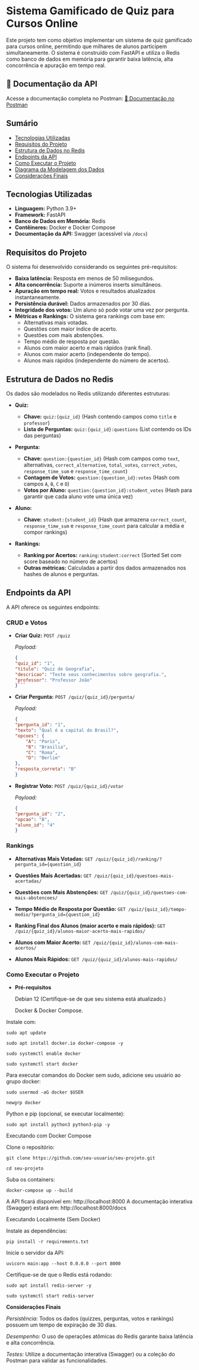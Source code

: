 # Sistema Gamificado de Quiz para Cursos Online

Este projeto tem como objetivo implementar um sistema de quiz gamificado para cursos online, permitindo que milhares de alunos participem simultaneamente. O sistema é construído com FastAPI e utiliza o Redis como banco de dados em memória para garantir baixa latência, alta concorrência e apuração em tempo real.

## 📄 Documentação da API
Acesse a documentação completa no Postman:
[🔗 Documentação no Postman](https://documenter.getpostman.com/view/26303615/2sAYX9mfR9)


## Sumário

- [Tecnologias Utilizadas](#tecnologias-utilizadas)
- [Requisitos do Projeto](#requisitos-do-projeto)
- [Estrutura de Dados no Redis](#estrutura-de-dados-no-redis)
- [Endpoints da API](#endpoints-da-api)
- [Como Executar o Projeto](#como-executar-o-projeto)
- [Diagrama da Modelagem dos Dados](#diagrama-da-modelagem-dos-dados)
- [Considerações Finais](#considerações-finais)

## Tecnologias Utilizadas

- **Linguagem:** Python 3.9+  
- **Framework:** FastAPI  
- **Banco de Dados em Memória:** Redis  
- **Contêineres:** Docker e Docker Compose  
- **Documentação da API:** Swagger (acessível via `/docs`)

## Requisitos do Projeto

O sistema foi desenvolvido considerando os seguintes pré-requisitos:
- **Baixa latência:** Resposta em menos de 50 milisegundos.
- **Alta concorrência:** Suporte a inúmeros inserts simultâneos.
- **Apuração em tempo real:** Votos e resultados atualizados instantaneamente.
- **Persistência durável:** Dados armazenados por 30 dias.
- **Integridade dos votos:** Um aluno só pode votar uma vez por pergunta.
- **Métricas e Rankings:** O sistema gera rankings com base em:
  - Alternativas mais votadas.
  - Questões com maior índice de acerto.
  - Questões com mais abstenções.
  - Tempo médio de resposta por questão.
  - Alunos com maior acerto e mais rápidos (rank final).
  - Alunos com maior acerto (independente do tempo).
  - Alunos mais rápidos (independente do número de acertos).

## Estrutura de Dados no Redis

Os dados são modelados no Redis utilizando diferentes estruturas:

- **Quiz:**  
  - **Chave:** `quiz:{quiz_id}` (Hash contendo campos como `title` e `professor`)  
  - **Lista de Perguntas:** `quiz:{quiz_id}:questions` (List contendo os IDs das perguntas)

- **Pergunta:**  
  - **Chave:** `question:{question_id}` (Hash com campos como `text`, alternativas, `correct_alternative`, `total_votes`, `correct_votes`, `response_time_sum` e `response_time_count`)
  - **Contagem de Votos:** `question:{question_id}:votes` (Hash com campos `A`, `B`, `C` e `D`)
  - **Votos por Aluno:** `question:{question_id}:student_votes` (Hash para garantir que cada aluno vote uma única vez)

- **Aluno:**  
  - **Chave:** `student:{student_id}` (Hash que armazena `correct_count`, `response_time_sum` e `response_time_count` para calcular a média e compor rankings)

- **Rankings:**  
  - **Ranking por Acertos:** `ranking:student:correct` (Sorted Set com score baseado no número de acertos)  
  - **Outras métricas:** Calculadas a partir dos dados armazenados nos hashes de alunos e perguntas.

## Endpoints da API

A API oferece os seguintes endpoints:

### CRUD e Votos

- **Criar Quiz:** `POST /quiz`  
    
    *Payload:*  
    ```json
    {
    "quiz_id": "1",
    "titulo": "Quiz de Geografia",
    "descricao": "Teste seus conhecimentos sobre geografia.",
    "professor": "Professor João"
    }```
  
- **Criar Pergunta:** `POST /quiz/{quiz_id}/pergunta/`
    
    *Payload:*
    ```json
    {
    "pergunta_id": "1",
    "texto": "Qual é a capital do Brasil?",
    "opcoes": {
        "A": "Paris",
        "B": "Brasilia",
        "C": "Roma",
        "D": "Berlim"
    },
    "resposta_correta": "B"
    }
    ```

- **Registrar Voto:** `POST /quiz/{quiz_id}/votar`
    
    *Payload:*
    ```json
    {
    "pergunta_id": "2",
    "opcao": "B",
    "aluno_id": "4"
    }
    ```

### Rankings

- **Alternativas Mais Votadas:**
    `GET /quiz/{quiz_id}/ranking/?pergunta_id={question_id}`

- **Questões Mais Acertadas:**
    `GET /quiz/{quiz_id}/questoes-mais-acertadas/`

- **Questões com Mais Abstenções:**
    `GET /quiz/{quiz_id}/questoes-com-mais-abstencoes/`

- **Tempo Médio de Resposta por Questão:**
    `GET /quiz/{quiz_id}/tempo-medio/?pergunta_id={question_id}`

- **Ranking Final dos Alunos (maior acerto e mais rápidos):**
    `GET /quiz/{quiz_id}/alunos-maior-acerto-mais-rapidos/`

- **Alunos com Maior Acerto:**
    `GET /quiz/{quiz_id}/alunos-com-mais-acertos/`

- **Alunos Mais Rápidos:**
    `GET /quiz/{quiz_id}/alunos-mais-rapidos/`

### Como Executar o Projeto

- **Pré-requisitos**

    Debian 12 (Certifique-se de que seu sistema está atualizado.)

    Docker & Docker Compose.
    
Instale com:

`sudo apt update`

`sudo apt install docker.io docker-compose -y`

`sudo systemctl enable docker`

`sudo systemctl start docker`

Para executar comandos do Docker sem sudo, adicione seu usuário ao grupo docker:

`sudo usermod -aG docker $USER`

`newgrp docker`

Python e pip (opcional, se executar localmente):

`sudo apt install python3 python3-pip -y`

Executando com Docker Compose

Clone o repositório:

`git clone https://github.com/seu-usuario/seu-projeto.git`

`cd seu-projeto`

Suba os containers:

`docker-compose up --build`

A API ficará disponível em: http://localhost:8000
A documentação interativa (Swagger) estará em: http://localhost:8000/docs

Executando Localmente (Sem Docker)

Instale as dependências:

`pip install -r requirements.txt`

Inicie o servidor da API:

`uvicorn main:app --host 0.0.0.0 --port 8000`

Certifique-se de que o Redis está rodando:

`sudo apt install redis-server -y`

`sudo systemctl start redis-server`

**Considerações Finais**

*Persistência:* Todos os dados (quizzes, perguntas, votos e rankings) possuem um tempo de expiração de 30 dias.

*Desempenho:* O uso de operações atômicas do Redis garante baixa latência e alta concorrência.

*Testes:* Utilize a documentação interativa (Swagger) ou a coleção do Postman para validar as funcionalidades.
